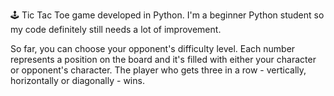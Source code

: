 🕹️ Tic Tac Toe game developed in Python.
I'm a beginner Python student so my code definitely still needs a lot of improvement.

So far, you can choose your opponent's difficulty level.
Each number represents a position on the board and it's filled with either your character or opponent's character.
The player who gets three in a row - vertically, horizontally or diagonally - wins.
